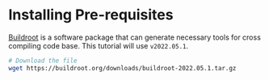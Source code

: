 # Installing Pre-requisites

[Buildroot](https://buildroot.org/) is a software package that can generate necessary tools for cross compiling code base. This tutorial will use `v2022.05.1`.

```bash
# Download the file
wget https://buildroot.org/downloads/buildroot-2022.05.1.tar.gz
```
